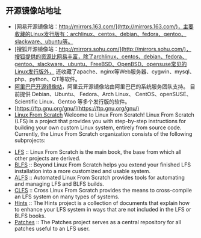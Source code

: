 ## 开源镜像站地址

- [网易开源镜像站：http://mirrors.163.com/](http://mirrors.163.com/)，主要收藏的Linux发行版有：archlinux、centos、debian、fedora、gentoo、slackware、ubuntu等。
- [搜狐开源镜像站：http://mirrors.sohu.com/](http://mirrors.sohu.com/)，搜狐提供的资源比网易丰富，除了archlinux、centos、debian、fedora、gentoo、slackware、ubuntu、FreeBSD、OpenBSD、opensuse常见的Linux发行版外，
还收藏了apache、nginx等Web服务器、cygwin、mysql、php、python、QT等软件。
- [阿里巴巴开源镜像站](https://opsx.alibaba.com/mirror)，阿里云开源镜像站由阿里巴巴的系统服务团队支持。 目前提供 Debian、Ubuntu、 Fedora、Arch Linux、 CentOS、openSUSE、Scientific Linux、Gentoo 等多个发行版的软件。
- [https://ftp.gnu.org/gnu/](https://ftp.gnu.org/gnu/)
- [ Linux From Scratch](http://www.linuxfromscratch.org)
Welcome to Linux From Scratch!
Linux From Scratch (LFS) is a project that provides you with step-by-step instructions for building your own custom Linux system, entirely from source code.
Currently, the Linux From Scratch organization consists of the following subprojects:
* [LFS](http://www.linuxfromscratch.org/lfs/) :: Linux From Scratch is the main book, the base from which all other projects are derived.
* [BLFS](http://www.linuxfromscratch.org/blfs/) :: Beyond Linux From Scratch helps you extend your finished LFS installation into a more customized and usable system.
* [ALFS](http://www.linuxfromscratch.org/alfs/) :: Automated Linux From Scratch provides tools for automating and managing LFS and BLFS builds.
* [CLFS](http://clfs.org/) :: Cross Linux From Scratch provides the means to cross-compile an LFS system on many types of systems.
* [Hints](http://www.linuxfromscratch.org/hints/) :: The Hints project is a collection of documents that explain how to enhance your LFS system in ways that are not included in the LFS or BLFS books.
* [Patches](http://www.linuxfromscratch.org/patches/) :: The Patches project serves as a central repository for all patches useful to an LFS user.
